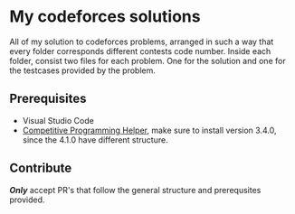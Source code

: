 # My codeforces solutions

All of my solution to codeforces problems, arranged in such a way that every folder corresponds different contests code number.
Inside each folder, consist two files for each problem. One for the solution and one for the testcases provided by the problem.

## Prerequisites

* Visual Studio Code
* [Competitive Programming Helper](https://marketplace.visualstudio.com/items?itemName=DivyanshuAgrawal.competitive-programming-helper), make sure to install version 3.4.0, since the 4.1.0 have different structure.
## Contribute

***Only*** accept PR's that follow the general structure and prerequsites provided.

